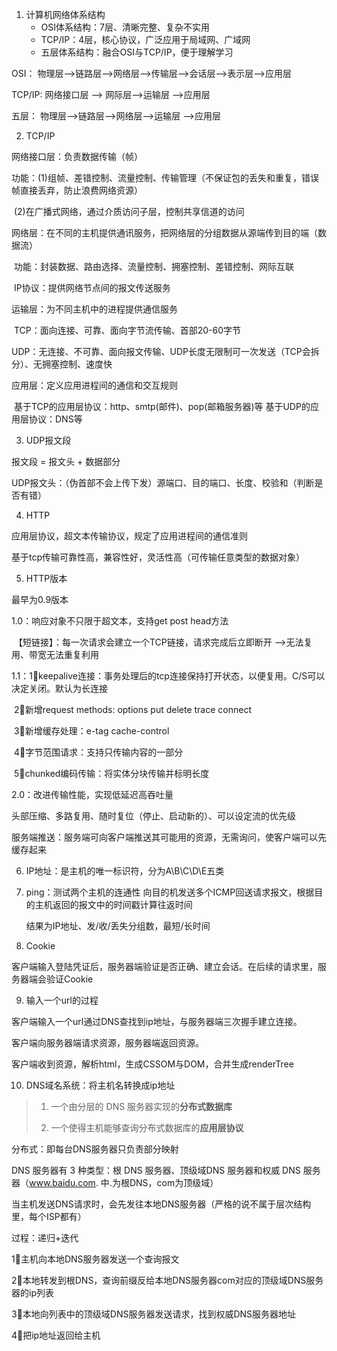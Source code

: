 1. 计算机网络体系结构
   - OSI体系结构：7层、清晰完整、复杂不实用
   - TCP/IP：4层，核心协议，广泛应用于局域网、广域网
   - 五层体系结构：融合OSI与TCP/IP，便于理解学习

OSI：   物理层-->链路层-->网络层-->传输层-->会话层-->表示层-->应用层

TCP/IP: 网络接口层	-->	 网际层-->运输层	-->应用层

五层：   物理层-->链路层-->网络层-->运输层    -->应用层

2. TCP/IP

网络接口层：负责数据传输（帧）

​	功能：(1)组帧、差错控制、流量控制、传输管理（不保证包的丢失和重复，错误帧直接丢弃，防止浪费网络资源）

​		(2)在广播式网络，通过介质访问子层，控制共享信道的访问

网络层：在不同的主机提供通讯服务，把网络层的分组数据从源端传到目的端（数据流）

​	功能：封装数据、路由选择、流量控制、拥塞控制、差错控制、网际互联

​	IP协议：提供网络节点间的报文传送服务

运输层：为不同主机中的进程提供通信服务 

​	TCP：面向连接、可靠、面向字节流传输、首部20-60字节

​	UDP：无连接、不可靠、面向报文传输、UDP长度无限制可一次发送（TCP会拆分）、无拥塞控制、速度快

应用层：定义应用进程间的通信和交互规则

​	基于TCP的应用层协议：http、smtp(邮件)、pop(邮箱服务器)等
​	基于UDP的应用层协议：DNS等

3. UDP报文段

报文段 = 报文头 + 数据部分

UDP报文头：（伪首部不会上传下发）源端口、目的端口、长度、校验和（判断是否有错）

4. HTTP

应用层协议，超文本传输协议，规定了应用进程间的通信准则

基于tcp传输可靠性高，兼容性好，灵活性高（可传输任意类型的数据对象）

5. HTTP版本

最早为0.9版本

1.0：响应对象不只限于超文本，支持get post head方法

​		【短链接】：每一次请求会建立一个TCP链接，请求完成后立即断开 -->无法复用、带宽无法重复利用

1.1：1⃣️keepalive连接：事务处理后的tcp连接保持打开状态，以便复用。C/S可以决定关闭。默认为长连接

​		 2⃣️新增request methods: options put delete trace connect

​		 3⃣️新增缓存处理：e-tag cache-control

​		 4⃣️字节范围请求：支持只传输内容的一部分

​		 5⃣️chunked编码传输：将实体分块传输并标明长度

2.0：改进传输性能，实现低延迟高吞吐量

​		 头部压缩、多路复用、随时复位（停止、启动新的）、可以设定流的优先级

​		 服务端推送：服务端可向客户端推送其可能用的资源，无需询问，使客户端可以先缓存起来

6. IP地址：是主机的唯一标识符，分为A\B\C\D\E五类

7. ping：测试两个主机的连通性
   向目的机发送多个ICMP回送请求报文，根据目的主机返回的报文中的时间戳计算往返时间

   结果为IP地址、发/收/丢失分组数，最短/长时间

8. Cookie

客户端输入登陆凭证后，服务器端验证是否正确、建立会话。在后续的请求里，服务器端会验证Cookie

9. 输入一个url的过程

客户端输入一个url通过DNS查找到ip地址，与服务器端三次握手建立连接。

客户端向服务器端请求资源，服务器端返回资源。

客户端收到资源，解析html，生成CSSOM与DOM，合并生成renderTree

10. DNS域名系统：将主机名转换成ip地址

> 1. 一个由分层的 DNS 服务器实现的**分布式数据库**
>
> 2. 一个使得主机能够查询分布式数据库的**应用层协议**

分布式：即每台DNS服务器只负责部分映射

DNS 服务器有 3 种类型：根 DNS 服务器、顶级域DNS 服务器和权威 DNS 服务器（www.baidu.com. 中.为根DNS，com为顶级域）

当主机发送DNS请求时，会先发往本地DNS服务器（严格的说不属于层次结构里，每个ISP都有）

过程：递归+迭代

1⃣️主机向本地DNS服务器发送一个查询报文

2⃣️本地转发到根DNS，查询前缀反给本地DNS服务器com对应的顶级域DNS服务器的ip列表

3⃣️本地向列表中的顶级域DNS服务器发送请求，找到权威DNS服务器地址

4⃣️把ip地址返回给主机

